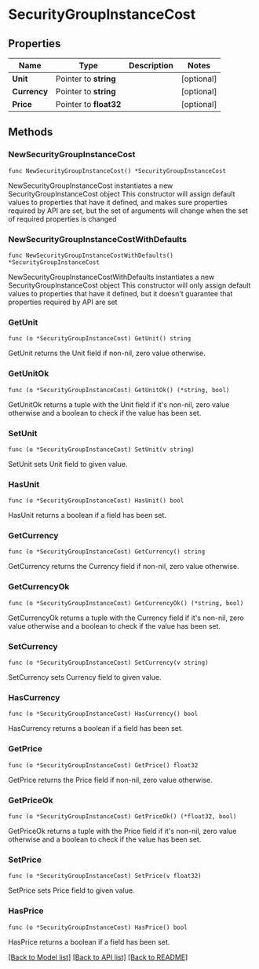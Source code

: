 # SecurityGroupInstanceCost

## Properties

Name | Type | Description | Notes
------------ | ------------- | ------------- | -------------
**Unit** | Pointer to **string** |  | [optional] 
**Currency** | Pointer to **string** |  | [optional] 
**Price** | Pointer to **float32** |  | [optional] 

## Methods

### NewSecurityGroupInstanceCost

`func NewSecurityGroupInstanceCost() *SecurityGroupInstanceCost`

NewSecurityGroupInstanceCost instantiates a new SecurityGroupInstanceCost object
This constructor will assign default values to properties that have it defined,
and makes sure properties required by API are set, but the set of arguments
will change when the set of required properties is changed

### NewSecurityGroupInstanceCostWithDefaults

`func NewSecurityGroupInstanceCostWithDefaults() *SecurityGroupInstanceCost`

NewSecurityGroupInstanceCostWithDefaults instantiates a new SecurityGroupInstanceCost object
This constructor will only assign default values to properties that have it defined,
but it doesn't guarantee that properties required by API are set

### GetUnit

`func (o *SecurityGroupInstanceCost) GetUnit() string`

GetUnit returns the Unit field if non-nil, zero value otherwise.

### GetUnitOk

`func (o *SecurityGroupInstanceCost) GetUnitOk() (*string, bool)`

GetUnitOk returns a tuple with the Unit field if it's non-nil, zero value otherwise
and a boolean to check if the value has been set.

### SetUnit

`func (o *SecurityGroupInstanceCost) SetUnit(v string)`

SetUnit sets Unit field to given value.

### HasUnit

`func (o *SecurityGroupInstanceCost) HasUnit() bool`

HasUnit returns a boolean if a field has been set.

### GetCurrency

`func (o *SecurityGroupInstanceCost) GetCurrency() string`

GetCurrency returns the Currency field if non-nil, zero value otherwise.

### GetCurrencyOk

`func (o *SecurityGroupInstanceCost) GetCurrencyOk() (*string, bool)`

GetCurrencyOk returns a tuple with the Currency field if it's non-nil, zero value otherwise
and a boolean to check if the value has been set.

### SetCurrency

`func (o *SecurityGroupInstanceCost) SetCurrency(v string)`

SetCurrency sets Currency field to given value.

### HasCurrency

`func (o *SecurityGroupInstanceCost) HasCurrency() bool`

HasCurrency returns a boolean if a field has been set.

### GetPrice

`func (o *SecurityGroupInstanceCost) GetPrice() float32`

GetPrice returns the Price field if non-nil, zero value otherwise.

### GetPriceOk

`func (o *SecurityGroupInstanceCost) GetPriceOk() (*float32, bool)`

GetPriceOk returns a tuple with the Price field if it's non-nil, zero value otherwise
and a boolean to check if the value has been set.

### SetPrice

`func (o *SecurityGroupInstanceCost) SetPrice(v float32)`

SetPrice sets Price field to given value.

### HasPrice

`func (o *SecurityGroupInstanceCost) HasPrice() bool`

HasPrice returns a boolean if a field has been set.


[[Back to Model list]](../README.md#documentation-for-models) [[Back to API list]](../README.md#documentation-for-api-endpoints) [[Back to README]](../README.md)


